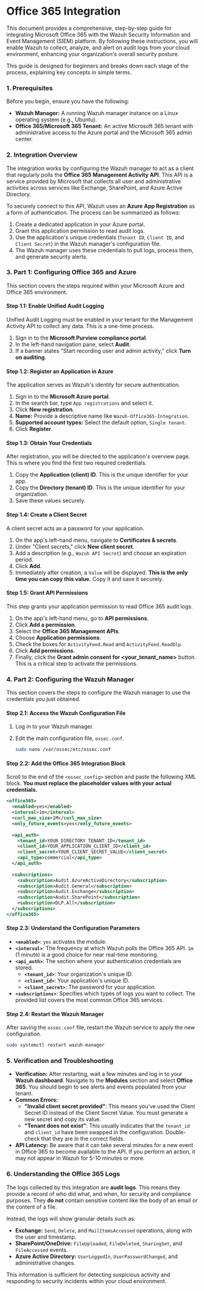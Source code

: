 # Office 365 Integration

This document provides a comprehensive, step-by-step guide for integrating Microsoft Office 365 with the Wazuh Security Information and Event Management (SIEM) platform. By following these instructions, you will enable Wazuh to collect, analyze, and alert on audit logs from your cloud environment, enhancing your organization's overall security posture.

This guide is designed for beginners and breaks down each stage of the process, explaining key concepts in simple terms.


### 1. Prerequisites

Before you begin, ensure you have the following:

* **Wazuh Manager:** A running Wazuh manager instance on a Linux operating system (e.g., Ubuntu).
* **Office 365/Microsoft 365 Tenant:** An active Microsoft 365 tenant with administrative access to the Azure portal and the Microsoft 365 admin center.

### 2. Integration Overview

The integration works by configuring the Wazuh manager to act as a client that regularly polls the **Office 365 Management Activity API**. This API is a service provided by Microsoft that collects all user and administrative activities across services like Exchange, SharePoint, and Azure Active Directory.

To securely connect to this API, Wazuh uses an **Azure App Registration** as a form of authentication. The process can be summarized as follows:

1.  Create a dedicated application in your Azure portal.
2.  Grant this application permission to read audit logs.
3.  Use the application's unique credentials (`Tenant ID`, `Client ID`, and `Client Secret`) in the Wazuh manager's configuration file.
4.  The Wazuh manager uses these credentials to pull logs, process them, and generate security alerts.

### 3. Part 1: Configuring Office 365 and Azure

This section covers the steps required within your Microsoft Azure and Office 365 environment.

#### Step 1.1: Enable Unified Audit Logging

Unified Audit Logging must be enabled in your tenant for the Management Activity API to collect any data. This is a one-time process.

1.  Sign in to the **Microsoft Purview compliance portal**.
2.  In the left-hand navigation pane, select **Audit**.
3.  If a banner states "Start recording user and admin activity," click **Turn on auditing**.

#### Step 1.2: Register an Application in Azure

The application serves as Wazuh's identity for secure authentication.

1.  Sign in to the **Microsoft Azure portal**.
2.  In the search bar, type `App registrations` and select it.
3.  Click **New registration**.
4.  **Name:** Provide a descriptive name like `Wazuh-Office365-Integration`.
5.  **Supported account types:** Select the default option, `Single tenant`.
6.  Click **Register**.

#### Step 1.3: Obtain Your Credentials

After registration, you will be directed to the application's overview page. This is where you find the first two required credentials.

1.  Copy the **Application (client) ID**. This is the unique identifier for your app.
2.  Copy the **Directory (tenant) ID**. This is the unique identifier for your organization.
3.  Save these values securely.

#### Step 1.4: Create a Client Secret

A client secret acts as a password for your application.

1.  On the app's left-hand menu, navigate to **Certificates & secrets**.
2.  Under "Client secrets," click **New client secret**.
3.  Add a description (e.g., `Wazuh API Secret`) and choose an expiration period.
4.  Click **Add**.
5.  Immediately after creation, a `Value` will be displayed. **This is the only time you can copy this value.** Copy it and save it securely.

#### Step 1.5: Grant API Permissions

This step grants your application permission to read Office 365 audit logs.

1.  On the app's left-hand menu, go to **API permissions**.
2.  Click **Add a permission**.
3.  Select the **Office 365 Management APIs**.
4.  Choose **Application permissions**.
5.  Check the boxes for `ActivityFeed.Read` and `ActivityFeed.ReadDlp`.
6.  Click **Add permissions**.
7.  Finally, click the **Grant admin consent for <your_tenant_name>** button. This is a critical step to activate the permissions.

### 4. Part 2: Configuring the Wazuh Manager

This section covers the steps to configure the Wazuh manager to use the credentials you just obtained.

#### Step 2.1: Access the Wazuh Configuration File

1.  Log in to your Wazuh manager.
2.  Edit the main configuration file, `ossec.conf`.

    ```bash
    sudo nano /var/ossec/etc/ossec.conf
    ```

#### Step 2.2: Add the Office 365 Integration Block

Scroll to the end of the `<ossec_config>` section and paste the following XML block. **You must replace the placeholder values with your actual credentials.**

```xml
<office365>
  <enabled>yes</enabled>
  <interval>1m</interval>
  <curl_max_size>1M</curl_max_size>
  <only_future_events>yes</only_future_events>
  
  <api_auth>
    <tenant_id>YOUR_DIRECTORY_TENANT_ID</tenant_id>
    <client_id>YOUR_APPLICATION_CLIENT_ID</client_id>
    <client_secret>YOUR_CLIENT_SECRET_VALUE</client_secret>
    <api_type>commercial</api_type>
  </api_auth>
  
  <subscriptions>
    <subscription>Audit.AzureActiveDirectory</subscription>
    <subscription>Audit.General</subscription>
    <subscription>Audit.Exchange</subscription>
    <subscription>Audit.SharePoint</subscription>
    <subscription>DLP.All</subscription>
  </subscriptions>
</office365>
````

#### Step 2.3: Understand the Configuration Parameters

  * **`<enabled>`**: `yes` activates the module.
  * **`<interval>`**: The frequency at which Wazuh polls the Office 365 API. `1m` (1 minute) is a good choice for near real-time monitoring.
  * **`<api_auth>`**: The section where your authentication credentials are stored.
      * **`<tenant_id>`**: Your organization's unique ID.
      * **`<client_id>`**: Your application's unique ID.
      * **`<client_secret>`**: The password for your application.
  * **`<subscriptions>`**: Specifies which types of logs you want to collect. The provided list covers the most common Office 365 services.

#### Step 2.4: Restart the Wazuh Manager

After saving the `ossec.conf` file, restart the Wazuh service to apply the new configuration.

```bash
sudo systemctl restart wazuh-manager
```

### 5\. Verification and Troubleshooting

  * **Verification:** After restarting, wait a few minutes and log in to your **Wazuh dashboard**. Navigate to the **Modules** section and select **Office 365**. You should begin to see alerts and events populated from your tenant.
  * **Common Errors:**
      * **"Invalid client secret provided"**: This means you've used the Client Secret ID instead of the Client Secret Value. You must generate a new secret and copy its value.
      * **"Tenant does not exist"**: This usually indicates that the `tenant_id` and `client_id` have been swapped in the configuration. Double-check that they are in the correct fields.
  * **API Latency:** Be aware that it can take several minutes for a new event in Office 365 to become available to the API. If you perform an action, it may not appear in Wazuh for 5-10 minutes or more.

### 6\. Understanding the Office 365 Logs

The logs collected by this integration are **audit logs**. This means they provide a record of who did what, and when, for security and compliance purposes. They **do not** contain sensitive content like the body of an email or the content of a file.

Instead, the logs will show granular details such as:

  * **Exchange:** `Send`, `Delete`, and `MailItemsAccessed` operations, along with the user and timestamp.
  * **SharePoint/OneDrive:** `FileUploaded`, `FileDeleted`, `SharingSet`, and `FileAccessed` events.
  * **Azure Active Directory:** `UserLoggedIn`, `UserPasswordChanged`, and administrative changes.

This information is sufficient for detecting suspicious activity and responding to security incidents within your cloud environment.
